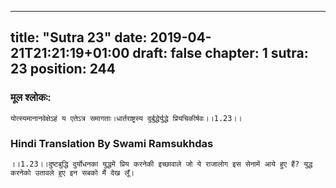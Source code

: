 
---
title: "Sutra 23"
date: 2019-04-21T21:21:19+01:00
draft: false
chapter: 1
sutra: 23
position: 244
---
### मूल श्लोकः:
```
योत्स्यमानानवेक्षेऽहं य एतेऽत्र समागताः।धार्तराष्ट्रस्य दुर्बुद्धेर्युद्धे प्रियचिकीर्षवः।।1.23।।

```

### Hindi Translation By Swami Ramsukhdas
```
।।1.23।।दुष्टबुद्धि दुर्योधनका युद्धमें प्रिय करनेकी इच्छावाले जो ये राजालोग इस सेनामें आये हुए हैं? युद्ध करनेको उतावले हुए इन सबको मैं देख लूँ।

```

